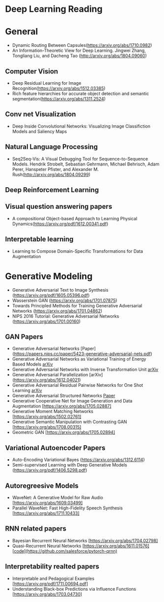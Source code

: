# Deep Learning Reading

# General 
* Dynamic Routing Between Capsules(https://arxiv.org/abs/1710.0982)
* An Information-Theoretic View for Deep Learning. Jingwei Zhang, Tongliang Liu, and Dacheng Tao (http://arxiv.org/abs/1804.09060)


## Computer Vision
* Deep Residual Learning for Image Recognition(https://arxiv.org/abs/1512.03385) 
* Rich feature hierarchies for accurate object detection and semantic segmentation(https://arxiv.org/abs/1311.2524)

## Conv net Visualization
* Deep Inside Convolutional Networks: Visualizing Image Classifiction Models and Saliency Maps


## Natural Language Processing
* Seq2Seq-Vis: A Visual Debugging Tool for Sequence-to-Sequence Models. Hendrik Strobelt, Sebastian Gehrmann, Michael Behrisch, Adam Perer, Hanspeter Pfister, and Alexander M. Rush(http://arxiv.org/abs/1804.09299)
## Deep Reinforcement Learning


## Visual question answering papers
* A compositional Object-based Approach to Learning Physical Dynamics(https://arxiv.org/pdf/1612.00341.pdf)

##  Interpretable learning
* Learning to Compose Domain-Specific Transformations for Data Augmentation


# Generative Modeling
* Generative Adversarial Text to Image Synthesis (https://arxiv.org/pdf/1605.05396.pdf)
* Wasserstein GAN (https://arxiv.org/abs/1701.07875)
* Towards Principled Methods for Training Generative Adversarial Networks (https://arxiv.org/abs/1701.04862)
* NIPS 2016 Tutorial: Generative Adversarial Networks (https://arxiv.org/abs/1701.00160)


## GAN Papers
* Generative Adversarial Networks [Paper] (https://papers.nips.cc/paper/5423-generative-adversarial-nets.pdf)
* Generative Adversarial Networks as Variational Training of Energy Based Models [arXiv](https://arxiv.org/abs/1611.01799)
* Generative Adversarial Networks with Inverse Transformation Unit [arXiv](https://arxiv.org/abs/1709.09354)
* Generative Adversarial Parallelization [arXiv] (https://arxiv.org/abs/1612.04021)
* Generative Adversarial Residual Pairwise Networks for One Shot Learning [arXiv](https://arxiv.org/abs/1703.08033)
* Generative Adversarial Structured Networks [Paper](https://pdfs.semanticscholar.org/8693/32e1c2802e9025de85d2cd1a9093b1e28f00.pdf)
* Generative Cooperative Net for Image Generation and Data Augmentation [https://arxiv.org/abs/1705.02887]
* Generative Moment Matching Networks [https://arxiv.org/abs/1502.02761]
* Generative Semantic Manipulation with Contrasting GAN [https://arxiv.org/abs/1708.00315]
* Geometric GAN [https://arxiv.org/abs/1705.02894]

## Variational Autoencoder Papers
* Auto-Encoding Variational Bayes (https://arxiv.org/abs/1312.6114)
* Semi-supervised Learning with Deep Generative Models (https://arxiv.org/pdf/1406.5298.pdf)

## Autoregreesive Models
* WaveNet: A Generative Model for Raw Audio [https://arxiv.org/abs/1609.03499]
* Parallel WaveNet: Fast High-Fidelity Speech Synthesis [https://arxiv.org/abs/1711.10433]

## RNN related papers
* Bayesian Recurrent Neural Networks [https://arxiv.org/abs/1704.02798]
* Quasi-Recurrent Neural Networks    [https://arxiv.org/abs/1611.01576][code](https://github.com/salesforce/pytorch-qrnn)

## Interpretability realted papers
* Interpretable and Pedagogical Examples [https://arxiv.org/pdf/1711.00694.pdf]
* Understanding Black-box Predictions via Influence Functions [https://arxiv.org/abs/1703.04730]
